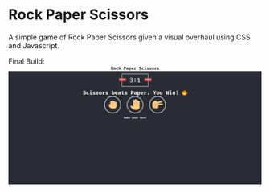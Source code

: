 # Rock Paper Scissors
A simple game of Rock Paper Scissors given a visual overhaul using CSS and Javascript.

Final Build:  
![img](final.png)